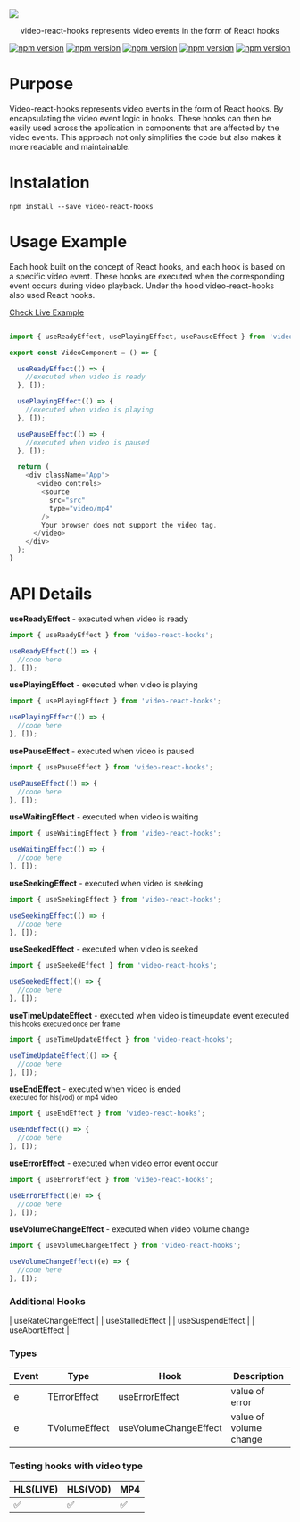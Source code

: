 <img src="https://i.ibb.co/CzzMNM7/video-react-1.jpg" style="max-width: 100%;">

<p align="middle" dir="auto">video-react-hooks represents video events in the form of React hooks</p>

<p align="middle" dir="auto">
<a href="https://www.npmjs.com/package/video-react-hooks" rel="nofollow"><img src="https://img.shields.io/npm/dt/video-react-hooks?style=flat-square" alt="npm version" data-canonical-src="" style="max-width: 100%;"></a>
<a href="https://www.npmjs.com/package/video-react-hooks" rel="nofollow"><img src="https://img.shields.io/github/languages/code-size/davidkern13/video-react-hooks?color=green&style=flat-square" alt="npm version" data-canonical-src="" style="max-width: 100%;"></a>
<a href="https://www.npmjs.com/package/video-react-hooks" rel="nofollow"><img src="https://img.shields.io/badge/javascript-f9c46b?style=flat-square" alt="npm version" data-canonical-src="" style="max-width: 100%;"></a>
<a href="https://www.npmjs.com/package/video-react-hooks" rel="nofollow"><img src="https://img.shields.io/badge/react-077FF7?style=flat-square" alt="npm version" data-canonical-src="" style="max-width: 100%;"></a>
<a href="https://www.npmjs.com/package/video-react-hooks" rel="nofollow"><img src="https://img.shields.io/badge/typescript-0474BC?style=flat-square" alt="npm version" data-canonical-src="" style="max-width: 100%;"></a>
</p>

# Purpose

Video-react-hooks represents video events in the form of React hooks. By encapsulating the video event logic in hooks. These hooks can then be easily used across the application in components that are affected by the video events. This approach not only simplifies the code but also makes it more readable and maintainable.

# Instalation

```
npm install --save video-react-hooks
```

# Usage Example

Each hook built on the concept of React hooks, and each hook is based on a specific video event. These hooks are executed when the corresponding event occurs during video playback. Under the hood video-react-hooks also used React hooks.

[Check Live Example](https://codesandbox.io/s/video-react-hooks-n9bu3d)

```JavaScript

import { useReadyEffect, usePlayingEffect, usePauseEffect } from 'video-react-hooks';

export const VideoComponent = () => {

  useReadyEffect(() => {
    //executed when video is ready
  }, []);

  usePlayingEffect(() => {
    //executed when video is playing
  }, []);

  usePauseEffect(() => {
    //executed when video is paused
  }, []);

  return (
    <div className="App">
       <video controls>
        <source
          src="src"
          type="video/mp4"
        />
        Your browser does not support the video tag.
      </video>
    </div>
  );
}

```

# API Details

**useReadyEffect** - executed when video is ready

```JavaScript
import { useReadyEffect } from 'video-react-hooks';

useReadyEffect(() => {
  //code here
}, []);
```

**usePlayingEffect** - executed when video is playing

```JavaScript
import { usePlayingEffect } from 'video-react-hooks';

usePlayingEffect(() => {
  //code here
}, []);
```

**usePauseEffect** - executed when video is paused

```JavaScript
import { usePauseEffect } from 'video-react-hooks';

usePauseEffect(() => {
  //code here
}, []);
```

**useWaitingEffect** - executed when video is waiting

```JavaScript
import { useWaitingEffect } from 'video-react-hooks';

useWaitingEffect(() => {
  //code here
}, []);
```

**useSeekingEffect** - executed when video is seeking

```JavaScript
import { useSeekingEffect } from 'video-react-hooks';

useSeekingEffect(() => {
  //code here
}, []);
```

**useSeekedEffect** - executed when video is seeked

```JavaScript
import { useSeekedEffect } from 'video-react-hooks';

useSeekedEffect(() => {
  //code here
}, []);
```

**useTimeUpdateEffect** - executed when video is timeupdate event executed
<br>
<sub>this hooks executed once per frame</sub>

```JavaScript
import { useTimeUpdateEffect } from 'video-react-hooks';

useTimeUpdateEffect(() => {
  //code here
}, []);
```

**useEndEffect** - executed when video is ended
<br>
<sub>executed for hls(vod) or mp4 video</sub>

```JavaScript
import { useEndEffect } from 'video-react-hooks';

useEndEffect(() => {
  //code here
}, []);
```

**useErrorEffect** - executed when video error event occur

```JavaScript
import { useErrorEffect } from 'video-react-hooks';

useErrorEffect((e) => {
  //code here
}, []);
```

**useVolumeChangeEffect** - executed when video volume change

```JavaScript
import { useVolumeChangeEffect } from 'video-react-hooks';

useVolumeChangeEffect((e) => {
  //code here
}, []);
```
### Additional Hooks


| useRateChangeEffect |
| useStalledEffect |
| useSuspendEffect |
| useAbortEffect |

### Types


| Event | Type | Hook | Description |
| ------------- | ------------- | ------------- | ------------- |
| e | TErrorEffect | useErrorEffect | value of error |
| e | TVolumeEffect | useVolumeChangeEffect | value of volume change |


### Testing hooks with video type


| HLS(LIVE) | HLS(VOD) | MP4 |
| ------------- | ------------- | ------------- |
| :white_check_mark: | :white_check_mark: | :white_check_mark: |
